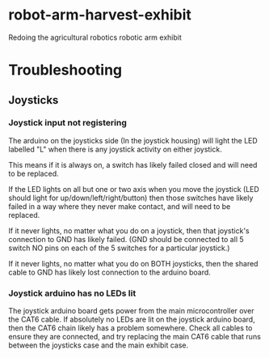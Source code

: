 # robot-arm-harvest-exhibit
Redoing the agricultural robotics robotic arm exhibit

# Troubleshooting

## Joysticks

### Joystick input not registering

The arduino on the joysticks side (In the joystick housing) will light the LED labelled "L" when there is any joystick activity on either joystick.
 
This means if it is always on, a switch has likely failed closed and will need to be replaced.
 
If the LED lights on all but one or two axis when you move the joystick (LED should light for up/down/left/right/button) then those switches have likely failed in a way where they never make contact, and will need to be replaced.
 
If it never lights, no matter what you do on a joystick, then that joystick's connection to GND has likely failed. (GND should be connected to all 5 switch NO pins on each of the 5 switches for a particular joystick.)
 
If it never lights, no matter what you do on BOTH joysticks, then the shared cable to GND has likely lost connection to the arduino board.
 
### Joystick arduino has no LEDs lit
 
The joystick arduino board gets power from the main microcontroller over the CAT6 cable. If absolutely no LEDs are lit on the joystick arduino board, then the CAT6 chain likely has a problem somewhere. Check all cables to ensure they are connected, and try replacing the main CAT6 cable that runs between the joysticks case and the main exhibit case.


